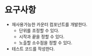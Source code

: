 # 요구사항

- 재사용가능한 카운터 컴포넌트를 개발한다.
  - 단위를 조정할 수 있다.
  - 시작과 끝을 정할 수 있다.
  - 노출할 소수점을 정할 수 있다.
- 테스트 코드를 작성한다.
